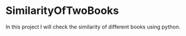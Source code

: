 # SimilarityOfTwoBooks
In this project I will check the similarity of different books using python.

